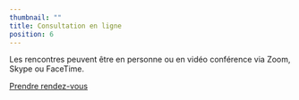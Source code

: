 ```yaml
---
thumbnail: ""
title: Consultation en ligne
position: 6
---
```


Les rencontres peuvent être en personne ou en vidéo conférence via Zoom, Skype ou FaceTime.

<a class="button" href="https://www.gorendezvous.com/homepage/111690" target="_blank">Prendre rendez-vous</a>
